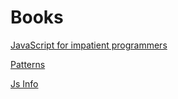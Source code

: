 # Books

[JavaScript for impatient programmers](https://exploringjs.com/impatient-js/toc.html)

[Patterns](https://www.patterns.dev/posts#design-patterns)

[Js Info](https://javascript.info/)

